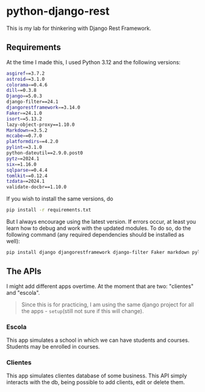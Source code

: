 # python-django-rest
This is my lab for thinkering with Django Rest Framework.

## Requirements

At the time I made this, I used Python 3.12 and the following versions:
```bash
asgiref==3.7.2
astroid==3.1.0
colorama==0.4.6
dill==0.3.8
Django==5.0.3
django-filter==24.1
djangorestframework==3.14.0
Faker==24.1.0
isort==5.13.2
lazy-object-proxy==1.10.0
Markdown==3.5.2
mccabe==0.7.0
platformdirs==4.2.0
pylint==3.1.0
python-dateutil==2.9.0.post0
pytz==2024.1
six==1.16.0
sqlparse==0.4.4
tomlkit==0.12.4
tzdata==2024.1
validate-docbr==1.10.0
```

If you wish to install the same versions, do
```bash
pip install -r requirements.txt
```
But I always encourage using the latest version. If errors occur, at least you learn how to debug and work with the updated modules. To do so, do the following command (any required dependencies should be installed as well):
```bash
pip install django djangorestframework django-filter Faker markdown pylint validate-docbr
```
## The APIs
I might add different apps overtime. At the moment that are two: "clientes" and "escola".
> Since this is for practicing, I am using the same django project for all the apps - ```setup```(still not sure if this will change).

### Escola
This app simulates a school in which we can have students and courses. Students may be enrolled in courses.

### Clientes
This app simulates clientes database of some business. This API simply interacts with the db, being possible to add clients, edit or delete them.